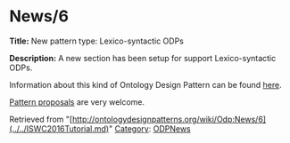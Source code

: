 #  News/6


__Title:__ New pattern type: Lexico-syntactic ODPs


__Description:__ A new section has been setup for support Lexico-syntactic ODPs.


Information about this kind of Ontology Design Pattern can be found [here](../../Category/LexicoSyntacticOP.md "Category:LexicoSyntacticOP").


[Pattern proposals](../../Submissions/ProposeLSP.md "Submissions:ProposeLSP") are very welcome. 





Retrieved from "[http://ontologydesignpatterns.org/wiki/Odp:News/6](../../ISWC2016Tutorial.md)"
 [Category](http://ontologydesignpatterns.org/wiki/Special:Categories "Special:Categories"): [ODPNews](../../Category/ODPNews.md "Category:ODPNews")